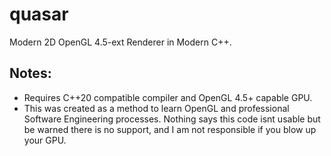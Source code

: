 # quasar
Modern 2D OpenGL 4.5-ext Renderer in Modern C++.

## Notes:
- Requires C++20 compatible compiler and OpenGL 4.5+ capable GPU.
- This was created as a method to learn OpenGL and professional Software Engineering processes. Nothing says this code isnt usable but be warned there is no support, and I am not responsible if you blow up your GPU.